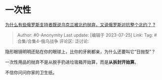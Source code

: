 # 一次性
[为什么有些俄罗斯支持者既说乌克兰被北约抛弃，又说俄罗斯对抗整个北约？ ?](https://www.zhihu.com/question/612791761/answer/3134556160)

> Author: #0-Anonymity
> Last update: [编辑于 2023-07-25]
> Link:
> Tag: #合集/合集4-俄乌战争 
> 评论区:
> 泛讨论:

隐形眼镜明明还贴在你的眼球上，比你的牙刷都亲，为什么还要叫它“日抛型”？

一次性用品的抛弃不是从脱手扔进垃圾箱开始算，而是**从拆封开始算**。

不信你问问你家的卫生纸。